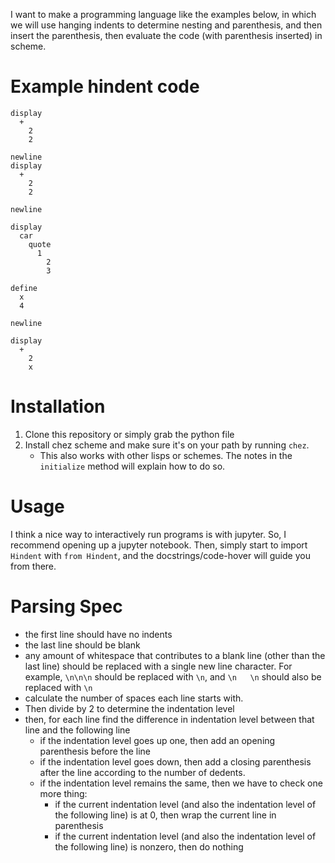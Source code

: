 I want to make a programming language like the examples below,
in which we will use hanging indents to determine nesting and parenthesis,
and then insert the parenthesis, then evaluate the code
(with parenthesis inserted) in scheme.

# Example hindent code

```
display
  +
    2
    2

newline
display
  +
    2
    2

newline

display
  car
    quote
      1
        2
        3

define
  x
  4

newline

display
  +
    2
    x

```

# Installation

1. Clone this repository or simply grab the python file
2. Install chez scheme and make sure it's on your
   path by running `chez`.
   - This also works with other lisps or schemes. The
     notes in the ``initialize`` method will explain how
     to do so.

# Usage

I think a nice way to interactively run programs is with jupyter.
So, I recommend opening up a jupyter notebook. Then, simply start to
import ``Hindent`` with `from Hindent`, and the docstrings/code-hover
will guide you from there.



# Parsing Spec

- the first line should have no indents
- the last line should be blank
- any amount of whitespace that contributes to a blank line
  (other than the last line) should be replaced with a single
  new line character. For example, `\n\n\n` should be replaced
  with `\n`, and `\n   \n` should also be replaced with `\n`
- calculate the number of spaces each line starts with.
- Then divide by 2 to determine the indentation level
- then, for each line find the difference in indentation level
  between that line and the following line
  - if the indentation level goes up one, then add an opening parenthesis before the line
  - if the indentation level goes down, then add a closing parenthesis after the line
    according to the number of dedents.
  - if the indentation level remains the same, then we have to check one more thing:
    - if the current indentation level (and also the indentation level of the following line)
      is at 0, then wrap the current line in parenthesis
    - if the current indentation level (and also the indentation level of the following line)
      is nonzero, then do nothing

